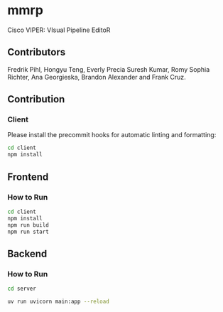 # mmrp

Cisco VIPER: VIsual Pipeline EditoR

## Contributors

Fredrik Pihl, Hongyu Teng, Everly Precia Suresh Kumar, Romy Sophia Richter, Ana Georgieska, Brandon Alexander and Frank Cruz.

## Contribution

### Client

Please install the precommit hooks for automatic linting and formatting:

```bash
cd client
npm install
```


## Frontend

### How to Run

```sh
cd client
npm install
npm run build
npm run start
```

## Backend

### How to Run

```sh
cd server

uv run uvicorn main:app --reload
```